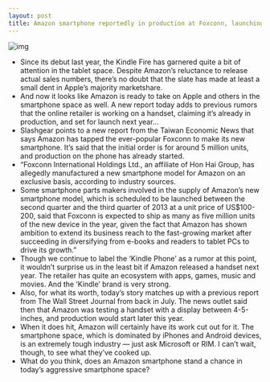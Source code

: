 ```yaml
---
layout: post
title: Amazon smartphone reportedly in production at Foxconn, launching mid-2013
---
```

![img](http://media.idownloadblog.com/wp-content/uploads/2012/07/amazon-phone.jpg)
* Since its debut last year, the Kindle Fire has garnered quite a bit of attention in the tablet space. Despite Amazon’s reluctance to release actual sales numbers, there’s no doubt that the slate has made at least a small dent in Apple’s majority marketshare.
* And now it looks like Amazon is ready to take on Apple and others in the smartphone space as well. A new report today adds to previous rumors that the online retailer is working on a handset, claiming it’s already in production, and set for launch next year…
* Slashgear points to a new report from the Taiwan Economic News that says Amazon has tapped the ever-popular Foxconn to make its new smartphone. It’s said that the initial order is for around 5 million units, and production on the phone has already started.
* “Foxconn International Holdings Ltd., an affiliate of Hon Hai Group, has allegedly manufactured a new smartphone model for Amazon on an exclusive basis, according to industry sources.
* Some smartphone parts makers involved in the supply of Amazon’s new smartphone model, which is scheduled to be launched between the second quarter and the third quarter of 2013 at a unit price of US$100-200, said that Foxconn is expected to ship as many as five million units of the new device in the year, given the fact that Amazon has shown ambition to extend its business reach to the fast-growing market after succeeding in diversifying from e-books and readers to tablet PCs to drive its growth.”
* Though we continue to label the ‘Kindle Phone’ as a rumor at this point, it wouldn’t surprise us in the least bit if Amazon released a handset next year. The retailer has quite an ecosystem with apps, games, music and movies. And the ‘Kindle’ brand is very strong.
* Also, for what its worth, today’s story matches up with a previous report from The Wall Street Journal from back in July. The news outlet said then that Amazon was testing a handset with a display between 4-5-inches, and production would start later this year.
* When it does hit, Amazon will certainly have its work cut out for it. The smartphone space, which is dominated by iPhones and Android devices, is an extremely tough industry — just ask Microsoft or RIM. I can’t wait, though, to see what they’ve cooked up.
* What do you think, does an Amazon smartphone stand a chance in today’s aggressive smartphone space?

